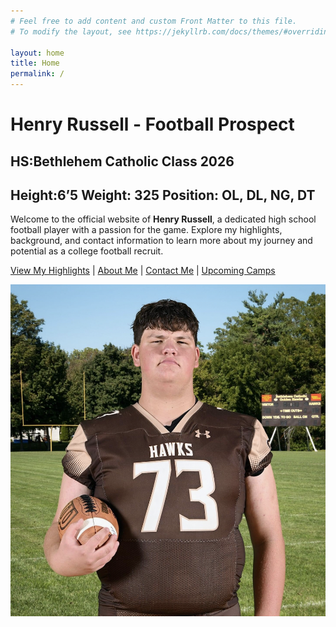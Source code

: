 ```yaml
---
# Feel free to add content and custom Front Matter to this file.
# To modify the layout, see https://jekyllrb.com/docs/themes/#overriding-theme-defaults

layout: home
title: Home
permalink: /
---
```

# Henry Russell - Football Prospect
## HS:Bethlehem Catholic Class 2026 
## Height:6’5  Weight: 325 Position: OL, DL, NG, DT

Welcome to the official website of **Henry Russell**, a dedicated high school football player with a passion for the game. Explore my highlights, background, and contact information to learn more about my journey and potential as a college football recruit.

[View My Highlights](/highlights/) | [About Me](/about/) | [Contact Me](/contact/) | [Upcoming Camps](/schedule/)

![Henry Russell](/assets/images/henry_russell.jpg) 

